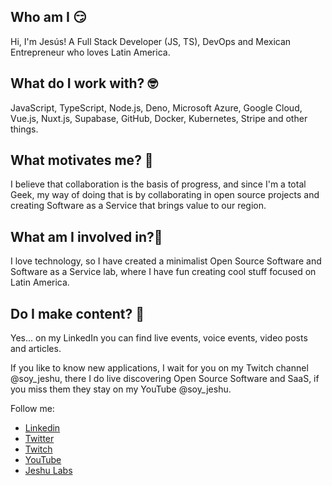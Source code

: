 ## Who am I 😏

Hi, I'm Jesús! A Full Stack Developer (JS, TS), DevOps and Mexican Entrepreneur who loves Latin America.

## What do I work with? 🤓

JavaScript, TypeScript, Node.js, Deno, Microsoft Azure, Google Cloud, Vue.js, Nuxt.js, Supabase, GitHub, Docker, Kubernetes, Stripe and other things. 

## What motivates me? 🧐

I believe that collaboration is the basis of progress, and since I'm a total Geek, my way of doing that is by collaborating in open source projects and creating Software as a Service that brings value to our region.

## What am I involved in?🤔

I love technology, so I have created a minimalist Open Source Software and Software as a Service lab, where I have fun creating cool stuff focused on Latin America.

## Do I make content? 🤩

Yes... on my LinkedIn you can find live events, voice events, video posts and articles. 

If you like to know new applications, I wait for you on my Twitch channel @soy_jeshu, there I do live discovering Open Source Software and SaaS, if you miss them they stay on my YouTube @soy_jeshu.

Follow me:
- [Linkedin](https://www.linkedin.com/in/soy-jeshu)
- [Twitter](https://twitter.com/soy_jeshu)
- [Twitch](https://www.twitch.tv/soy_jeshu)
- [YouTube](https://www.youtube.com/channel/UCaJ8aINH0YeKehhcYIGcTZA)
- [Jeshu Labs](https://www.jeshulabs.com/)
